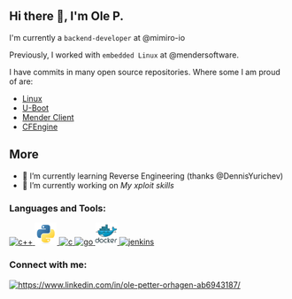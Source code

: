 ## Hi there 👋, I'm Ole P.

I'm currently a `backend-developer` at @mimiro-io

Previously, I worked with `embedded Linux` at @mendersoftware.

I have commits in many open source repositories. Where some I am proud of are:

- [Linux](https://github.com/torvalds/linux/commits/master/?author=oleorhagen)
- [U-Boot](https://github.com/u-boot/u-boot/commits/master/?author=oleorhagen)
- [Mender Client](https://github.com/mendersoftware/mender/commits/master/?author=oleorhagen)
- [CFEngine](https://github.com/cfengine/core/commits/master/?author=oleorhagen)

##  More

- 🌱 I’m currently learning Reverse Engineering (thanks @DennisYurichev)
- 🔭 I’m currently working on _My xploit skills_

<h3 align="left">Languages and Tools:</h3>

<p align="left">
   <a href="https://en.cppreference.com/w/" target="_blank" rel="noreferrer">
     <img src="https://cdn.worldvectorlogo.com/logos/c.svg" alt="c++" width="40" height="40"/>
   </a>
   <a href="https://www.python.org" target="_blank" rel="noreferrer">
     <img src="https://raw.githubusercontent.com/devicons/devicon/master/icons/python/python-original.svg" alt="python" width="40" height="40"/>
   </a>
   <a href="https://en.wikipedia.org/wiki/C_(programming_language)" target="_blank" rel="noreferrer">
     <img src="https://cdn.worldvectorlogo.com/logos/c-1.svg" alt="c" width="40" height="40"/>
   </a>
   <a href="https://go.dev" target="_blank" rel="noreferrer">
     <img src="https://cdn.worldvectorlogo.com/logos/go-8.svg" alt="go" width="40" height="40"/>
   </a>
   <a href="https://www.docker.com/" target="_blank" rel="noreferrer">
     <img src="https://raw.githubusercontent.com/devicons/devicon/master/icons/docker/docker-original-wordmark.svg" alt="docker" width="40" height="40"/>
   </a>
   <a href="https://www.gnu.org/software/emacs/" target="_blank" rel="noreferrer">
     <img src="https://cdn.worldvectorlogo.com/logos/emacs-1.svg" alt="jenkins" width="40" height="40"/>
   </a>
</p>

<h3 align="left">Connect with me:</h3>

<p align="left">
  <a href="https://www.linkedin.com/in/ole-petter-orhagen-ab6943187/" target="blank">
    <img align="center" src="https://raw.githubusercontent.com/rahuldkjain/github-profile-readme-generator/master/src/images/icons/Social/linked-in-alt.svg" alt="https://www.linkedin.com/in/ole-petter-orhagen-ab6943187/" height="30" width="40" />
  </a>
</p>
